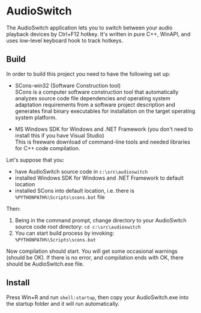# AudioSwitch

The AudioSwitch application lets you to switch between your audio playback devices by Ctrl+F12 hotkey. It's written in pure C++, WinAPI, and uses low-level keyboard hook to track hotkeys.

## Build

In order to build this project you need to have the following set up:

* SCons-win32 (Software Construction tool)  
  SCons is a computer software construction tool that automatically analyzes source code file dependencies and operating system adaptation requirements from a software project description and generates final binary executables for installation on the target operating system platform. 

* MS Windows SDK for Windows and .NET Framework (you don't need to install this if you have Visual Studio)   
  This is freeware download of command-line tools and needed libraries for C++ code compilation.
    
Let's suppose that you:

* have AudioSwitch source code in `c:\src\audioswitch` 
* installed Windows SDK for Windows and .NET Framework to default location
* installed SCons into default location, i.e. there is `%PYTHONPATH%\Scripts\scons.bat` file

Then:

1. Being in the command prompt, change directory to your AudioSwitch source code root directory: 
   `cd c:\src\audioswitch`
3. You can start build process by invoking: 
   `%PYTHONPATH%\Scripts\scons.bat`

Now compilation should start. You will get some occasional warnings (should be OK).
If there is no error, and compilation ends with OK, there should be AudioSwitch.exe file. 

## Install

Press Win+R and run `shell:startup`, then copy your AudioSwitch.exe into the startup folder and it will run automatically.
